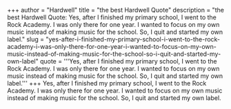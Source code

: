 +++
author = "Hardwell"
title = "the best Hardwell Quote"
description = "the best Hardwell Quote: Yes, after I finished my primary school, I went to the Rock Academy. I was only there for one year. I wanted to focus on my own music instead of making music for the school. So, I quit and started my own label."
slug = "yes-after-i-finished-my-primary-school-i-went-to-the-rock-academy-i-was-only-there-for-one-year-i-wanted-to-focus-on-my-own-music-instead-of-making-music-for-the-school-so-i-quit-and-started-my-own-label"
quote = '''Yes, after I finished my primary school, I went to the Rock Academy. I was only there for one year. I wanted to focus on my own music instead of making music for the school. So, I quit and started my own label.'''
+++
Yes, after I finished my primary school, I went to the Rock Academy. I was only there for one year. I wanted to focus on my own music instead of making music for the school. So, I quit and started my own label.
